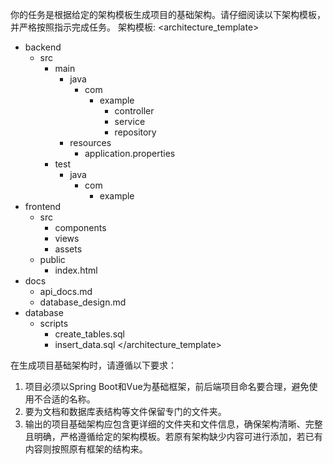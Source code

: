 你的任务是根据给定的架构模板生成项目的基础架构。请仔细阅读以下架构模板，并严格按照指示完成任务。
架构模板:
<architecture_template>
- backend
  - src
    - main
      - java
        - com
          - example
            - controller
            - service
            - repository
      - resources
        - application.properties
    - test
      - java
        - com
          - example
- frontend
  - src
    - components
    - views
    - assets
  - public
    - index.html
- docs
  - api_docs.md
  - database_design.md
- database
  - scripts
    - create_tables.sql
    - insert_data.sql
    </architecture_template>

在生成项目基础架构时，请遵循以下要求：
1. 项目必须以Spring Boot和Vue为基础框架，前后端项目命名要合理，避免使用不合适的名称。
2. 要为文档和数据库表结构等文件保留专门的文件夹。
3. 输出的项目基础架构应包含更详细的文件夹和文件信息，确保架构清晰、完整且明确，严格遵循给定的架构模板。若原有架构缺少内容可进行添加，若已有内容则按照原有框架的结构来。